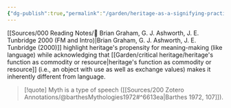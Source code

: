 ```yaml
---
{"dg-publish":true,"permalink":"/garden/heritage-as-a-signifying-practice-like-language/","created":"2024-06-18T11:51:19.000+08:00","updated":"2024-08-03T20:42:58.000+08:00"}
---
```


[[Sources/000 Reading Notes/📖 Brian Graham, G. J. Ashworth, J. E. Tunbridge 2000 (FM and Intro)\|Brian Graham, G. J. Ashworth, J. E. Tunbridge (2000)]]  highlight heritage's propensity for meaning-making (like language) while acknowledging that [[Garden/critical heritage/heritage's function as commodity or resource\|heritage's function as commodity or resource]] (i.e., an object with use as well as exchange values) makes it inherently different from language.

> [!quote]
> Myth is a type of speech ([[Sources/200 Zotero Annotations/@barthesMythologies1972#^6613ea\|Barthes 1972, 107]]).






